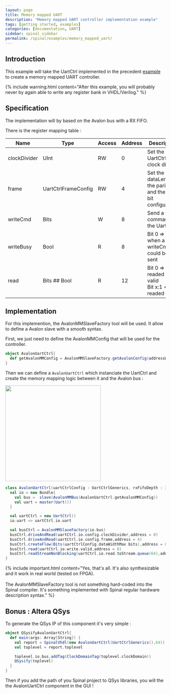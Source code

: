 ```yaml
---
layout: page
title: Memory mapped UART
description: "Memory mapped UART controller implementation example"
tags: [getting started, examples]
categories: [documentation, UART]
sidebar: spinal_sidebar
permalink: /spinal/examples/memory_mapped_uart/
---
```


## Introduction
This example will take the UartCtrl implemented in the precedent [example](/SpinalDoc/spinal/examples/uart/) to create a memory mapped UART controller.

{% include warning.html content="After this example, you will probably never by again able to write any register bank in VHDL/Verilog." %}

## Specification
The implementation will by based on the Avalon bus with a RX FIFO.

There is the register mapping table :

| Name | Type | Access | Address | Description |
| ------- | ---- | --- | --- | --- |
| clockDivider | UInt | RW | 0 | Set the UartCtrl clock divider |
| frame | UartCtrlFrameConfig | RW  | 4 | Set the dataLength, the parity and the stop bit configuration |
| writeCmd | Bits | W | 8 | Send a write command to the UartCtrl  |
| writeBusy | Bool | R | 8 | Bit 0 => zero when a new writeCmd could be sent |
| read | Bits ## Bool | R | 12 | Bit 0 => readed data valid <br> Bit x:1 => readed data |

## Implementation
For this implemention, the AvalonMMSlaveFactory tool will be used. It allow to define a Avalon slave with a smooth syntax.

First, we just need to define the AvalonMMConfig that will be used for the controller.

```scala
object AvalonUartCtrl{
  def getAvalonMMConfig = AvalonMMSlaveFactory.getAvalonConfig(addressWidth = 4, dataWidth = 32)
}
```

Then we can define a `AvalonUartCtrl` which instanciate the UartCtrl and create the memory mapping logic between it and the Avalon bus :

<img src="https://cdn.rawgit.com/SpinalHDL/SpinalDoc/b91e400a090f558699b7f71d1751269779e5c58e/asset/picture/memory_mapped_uart.svg"  align="middle" width="300">

```scala
class AvalonUartCtrl(uartCtrlConfig : UartCtrlGenerics, rxFifoDepth : Int) extends Component{
  val io = new Bundle{
    val bus =  slave(AvalonMMBus(AvalonUartCtrl.getAvalonMMConfig))
    val uart = master(Uart())
  }

  val uartCtrl = new UartCtrl()
  io.uart <> uartCtrl.io.uart

  val busCtrl = AvalonMMSlaveFactory(io.bus)
  busCtrl.driveAndRead(uartCtrl.io.config.clockDivider,address = 0)
  busCtrl.driveAndRead(uartCtrl.io.config.frame,address = 4)
  busCtrl.createFlow(Bits(uartCtrlConfig.dataWidthMax bits),address = 8).toStream >-> uartCtrl.io.write
  busCtrl.read(uartCtrl.io.write.valid,address = 8)
  busCtrl.readStreamNonBlocking(uartCtrl.io.read.toStream.queue(64),address = 12)
}
```

{% include important.html content="Yes, that's all. It's also synthesizable and it work in real world (tested on FPGA).<br><br> The AvalonMMSlaveFactory tool is not something hard-coded into the Spinal compiler. It's something implemented with Spinal regular hardware description syntax." %}

## Bonus : Altera QSys
To generate the QSys IP of this component it's very simple :

```scala
object QSysifyAvalonUartCtrl{
  def main(args: Array[String]) {
    val report = SpinalVhdl(new AvalonUartCtrl(UartCtrlGenerics(),64))
    val toplevel = report.toplevel

    toplevel.io.bus.addTag(ClockDomainTag(toplevel.clockDomain))
    QSysify(toplevel)
  }
}
```

Then if you add the path of you Spinal project to QSys libraries, you will the the AvalonUartCtrl component in the GUI !
